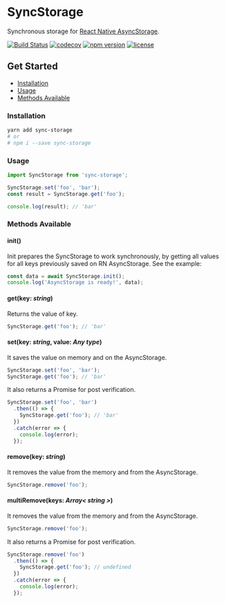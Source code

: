# SyncStorage

Synchronous storage for
[React Native AsyncStorage](https://facebook.github.io/react-native/docs/asyncstorage.html).

[![Build Status](https://travis-ci.org/raphaelpor/sync-storage.svg?branch=master)](https://travis-ci.org/raphaelpor/sync-storage)
[![codecov](https://codecov.io/gh/raphaelpor/sync-storage/branch/master/graph/badge.svg)](https://codecov.io/gh/raphaelpor/sync-storage)
[![npm version](https://badge.fury.io/js/sync-storage.svg)](https://www.npmjs.com/package/sync-storage)
[![license](https://img.shields.io/npm/l/sync-storage.svg)](https://github.com/raphaelpor/sync-storage/blob/master/LICENSE.md)

## Get Started

* [Installation](https://github.com/raphaelpor/sync-storage#Installation)
* [Usage](https://github.com/raphaelpor/sync-storage#Usage)
* [Methods Available](https://github.com/raphaelpor/sync-storage#methods-available)

### Installation

```sh
yarn add sync-storage
# or
# npm i --save sync-storage
```

### Usage

```js
import SyncStorage from 'sync-storage';

SyncStorage.set('foo', 'bar');
const result = SyncStorage.get('foo');

console.log(result); // 'bar'
```

### Methods Available

#### init()

Init prepares the SyncStorage to work synchronously, by getting all values for all keys previously
saved on RN AsyncStorage. See the example:

```js
const data = await SyncStorage.init();
console.log('AsyncStorage is ready!', data);
```

#### get(key: _string_)

Returns the value of key.

```js
SyncStorage.get('foo'); // 'bar'
```

#### set(key: _string_, value: _Any type_)

It saves the value on memory and on the AsyncStorage.

```js
SyncStorage.set('foo', 'bar');
SyncStorage.get('foo'); // 'bar'
```

It also returns a Promise for post verification.

```js
SyncStorage.set('foo', 'bar')
  .then(() => {
    SyncStorage.get('foo'); // 'bar'
  })
  .catch(error => {
    console.log(error);
  });
```

#### remove(key: _string_)

It removes the value from the memory and from the AsyncStorage.

```js
SyncStorage.remove('foo');
```

#### multiRemove(keys: _Array< string >_)

It removes the value from the memory and from the AsyncStorage.

```js
SyncStorage.remove('foo');
```

It also returns a Promise for post verification.

```js
SyncStorage.remove('foo')
  .then(() => {
    SyncStorage.get('foo'); // undefined
  })
  .catch(error => {
    console.log(error);
  });
```

